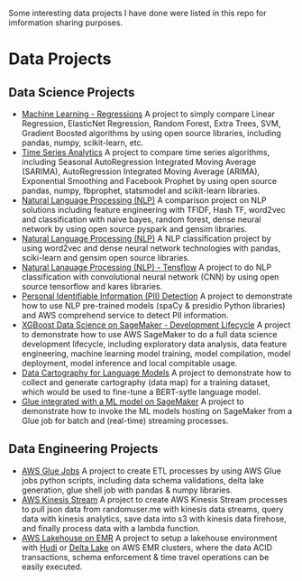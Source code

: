 Some interesting data projects I have done were listed in this repo for imformation sharing purposes.

# Data Projects

## Data Science Projects

* [Machine Learning - Regressions](./Data_Science_Projects/Tradition_Data_Analytics/) A project to simply compare Linear Regression, ElasticNet Regression, Random Forest, Extra Trees, SVM, Gradient Boosted algorithms by using open source libraries, including pandas, numpy, scikit-learn, etc.
* [Time Series Analytics](./Data_Science_Projects/Time_Series_Forecasting) A project to compare time series algorithms, including Seasonal AutoRegression Integrated Moving Average (SARIMA), AutoRegression Integrated Moving Average (ARIMA), Exponential Smoothing and Facebook Prophet by using open source pandas, numpy, fbprophet, statsmodel and scikit-learn libraries.
* [Natural Language Processing (NLP)](./Data_Science_Projects/NLP_Analysis_Spark/) A comparison project on NLP solutions including feature engineering with TFIDF, Hash TF, word2vec and classification with naive bayes, random forest, dense neural network by using open source pyspark and gensim libraries.
* [Natural Language Processing (NLP)](./Data_Science_Projects/NLP_Analysis_NNC) A NLP classification project by using word2vec and dense neural network technologies with pandas, sciki-learn and gensim open source libraries.
* [Natural Lanauage Processing (NLP) - Tensflow](./Data_Science_Projects/NLP_Analysis_Tensorflow/) A project to do NLP classification with convolutional neural network (CNN) by using open source tensorflow and kares libraries.
* [Personal Identifiable Information (PII) Detection](./Data_Science_Projects/PII_Detection/) A project to demonstrate how to use NLP pre-trained models (spaCy & presidio Python libraries) and AWS comprehend service to detect PII information.
* [XGBoost Data Science on SageMaker - Development Lifecycle](./Data_Science_Projects/AWS_SageMaker_ML/) A project to demonstrate how to use AWS SageMaker to do a full data science development lifecycle, including exploratory data analysis, data feature engineering, machine learning model training, model compilation, model deployment, model inference and local compitable usage.
* [Data Cartography for Language Models](./Data_Science_Projects/Cartography_Projects/) A project to demonstrate how to collect and generate cartography (data map) for a training dataset, which would be used to fine-tune a BERT-sytle language model.
* [Glue integrated with a ML model on SageMaker](./Data_Science_Projects/Glue_SageMaker/) A project to demonstrate how to invoke the ML models hosting on SageMaker from a Glue job for batch and (real-time) streaming processes.

## Data Engineering Projects

* [AWS Glue Jobs](./Data_Engineering_Projects/gluejobs) A project to create ETL processes by using AWS Glue jobs python scripts, including data schema validations, delta lake generation, glue shell job with pandas & numpy libraries.
* [AWS Kinesis Stream](./Data_Engineering_Projects/kinesis/) A project to create AWS Kinesis Stream processes to pull json data from randomuser.me with kinesis data streams, query data with kinesis analytics, save data into s3 with kinesis data firehose, and finally process data with a lambda function.
* [AWS Lakehouse on EMR](./Data_Engineering_Projects/lakehouse/) A project to setup a lakehouse environment with [Hudi](https://hudi.apache.org/) or [Delta Lake](https://delta.io/) on AWS EMR clusters, where the data ACID transactions, schema enforcement & time travel operations can be easily executed.
